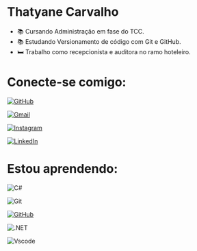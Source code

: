 # Thatyane Carvalho

 - 📚 Cursando Administração em fase do TCC.
 - 📚 Estudando Versionamento de código com Git e GitHub. 
 - 🛏️ Trabalho como recepcionista e auditora no ramo hoteleiro.

 # Conecte-se comigo: 

[![GitHub](https://img.shields.io/badge/GitHub-100000?style=for-the-badge&logo=github&logoColor=white)](https://github.com/thaty-ane)

[![Gmail](https://img.shields.io/badge/Gmail-333333?style=for-the-badge&logo=gmail&logoColor=red)](mailto:thatyanec128@gmail.com)

[![Instagram](https://img.shields.io/badge/-Instagram-%23E4405F?style=for-the-badge&logo=instagram&logoColor=white)](https://www.instagram.com/thatyanefc/)

[![LinkedIn](https://img.shields.io/badge/LinkedIn-0077B5?style=for-the-badge&logo=linkedin&logoColor=white)](https://www.linkedin.com/in/thatyane-carvalhobb9945171?9/)


# Estou aprendendo: 

![C#](https://img.shields.io/badge/C%23-239120?style=for-the-badge&logo=c-sharp&logoColor=white)

 ![Git](https://img.shields.io/badge/GIT-E44C30?style=for-the-badge&logo=git&logoColor=white)

[![GitHub](https://img.shields.io/badge/GitHub-100000?style=for-the-badge&logo=github&logoColor=white)](https://github.com/thaty-ane)

![.NET](https://img.shields.io/badge/.NET-5C2D91?style=for-the-badge&logo=.net&logoColor=white)

![Vscode](https://img.shields.io/badge/Vscode-007ACC?style=for-the-badge&logo=visual-studio-code&logoColor=white)





